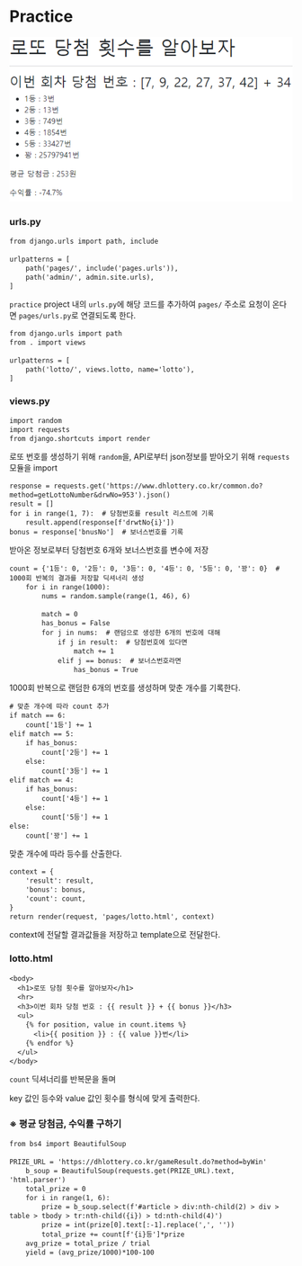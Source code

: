 # Practice

![](django_02_practice.assets/image-20210309161433046.png)

### urls.py

```
from django.urls import path, include

urlpatterns = [
    path('pages/', include('pages.urls')),
    path('admin/', admin.site.urls),
]
```

`practice` project 내의 `urls.py`에 해당 코드를 추가하여 `pages/` 주소로 요청이 온다면 `pages/urls.py`로 연결되도록 한다.

```
from django.urls import path
from . import views

urlpatterns = [
    path('lotto/', views.lotto, name='lotto'),
]
```



### views.py

```
import random
import requests
from django.shortcuts import render
```

로또 번호를 생성하기 위해 `random`을, API로부터 json정보를 받아오기 위해 `requests`모듈을 import

```
response = requests.get('https://www.dhlottery.co.kr/common.do?method=getLottoNumber&drwNo=953').json()
result = []
for i in range(1, 7):  # 당첨번호를 result 리스트에 기록
	result.append(response[f'drwtNo{i}'])
bonus = response['bnusNo']  # 보너스번호를 기록
```

받아온 정보로부터 당첨번호 6개와 보너스번호를 변수에 저장

```
count = {'1등': 0, '2등': 0, '3등': 0, '4등': 0, '5등': 0, '꽝': 0}  # 1000회 반복의 결과를 저장할 딕셔너리 생성
    for i in range(1000):
        nums = random.sample(range(1, 46), 6)

        match = 0
        has_bonus = False
        for j in nums:  # 랜덤으로 생성한 6개의 번호에 대해
            if j in result:  # 당첨번호에 있다면
                match += 1
            elif j == bonus:  # 보너스번호라면
                has_bonus = True
```

1000회 반복으로 랜덤한 6개의 번호를 생성하며 맞춘 개수를 기록한다.

```
# 맞춘 개수에 따라 count 추가
if match == 6:
    count['1등'] += 1
elif match == 5:
    if has_bonus:
        count['2등'] += 1
    else:
        count['3등'] += 1
elif match == 4:
    if has_bonus:
        count['4등'] += 1
    else:
        count['5등'] += 1
else:
    count['꽝'] += 1
```

맞춘 개수에 따라 등수를 산출한다.

```
context = {
    'result': result,
    'bonus': bonus,
    'count': count,
}
return render(request, 'pages/lotto.html', context)
```

context에 전달할 결과값들을 저장하고 template으로 전달한다.



### lotto.html

```
<body>
  <h1>로또 당첨 횟수를 알아보자</h1>
  <hr>
  <h3>이번 회차 당첨 번호 : {{ result }} + {{ bonus }}</h3>
  <ul>
    {% for position, value in count.items %}
      <li>{{ position }} : {{ value }}번</li>
    {% endfor %}
  </ul>
</body>
```

`count` 딕셔너리를 반복문을 돌며

key 값인 등수와 value 값인 횟수를 형식에 맞게 출력한다.



### ※ 평균 당첨금, 수익률 구하기

```
from bs4 import BeautifulSoup

PRIZE_URL = 'https://dhlottery.co.kr/gameResult.do?method=byWin'
    b_soup = BeautifulSoup(requests.get(PRIZE_URL).text, 'html.parser')
    total_prize = 0
    for i in range(1, 6):
        prize = b_soup.select(f'#article > div:nth-child(2) > div > table > tbody > tr:nth-child({i}) > td:nth-child(4)')
        prize = int(prize[0].text[:-1].replace(',', ''))
        total_prize += count[f'{i}등']*prize
    avg_prize = total_prize / trial
    yield = (avg_prize/1000)*100-100
```